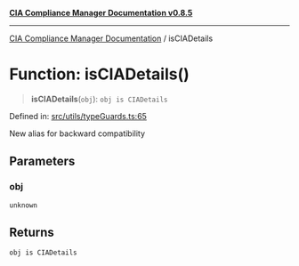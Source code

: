[**CIA Compliance Manager Documentation v0.8.5**](../README.md)

***

[CIA Compliance Manager Documentation](../globals.md) / isCIADetails

# Function: isCIADetails()

> **isCIADetails**(`obj`): `obj is CIADetails`

Defined in: [src/utils/typeGuards.ts:65](https://github.com/Hack23/cia-compliance-manager/blob/b799ef22d9067d09cc69eaeddf109ac9dcdce934/src/utils/typeGuards.ts#L65)

New alias for backward compatibility

## Parameters

### obj

`unknown`

## Returns

`obj is CIADetails`
